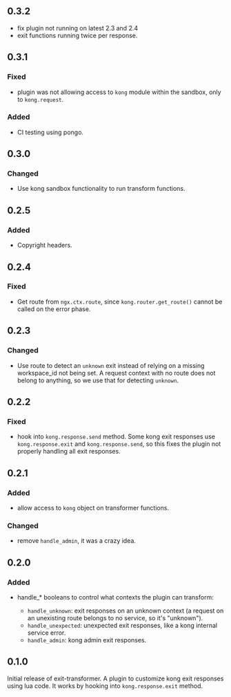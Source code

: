 ## 0.3.2

- fix plugin not running on latest 2.3 and 2.4
- exit functions running twice per response.

## 0.3.1

### Fixed

- plugin was not allowing access to `kong` module within the sandbox, only
to `kong.request`.


### Added

- CI testing using pongo.

## 0.3.0

### Changed

- Use kong sandbox functionality to run transform functions.

## 0.2.5

### Added

- Copyright headers.

## 0.2.4

### Fixed

- Get route from `ngx.ctx.route`, since `kong.router.get_route()` cannot be
called on the error phase.

## 0.2.3

### Changed

- Use route to detect an `unknown` exit instead of relying on a missing
workspace_id not being set. A request context with no route does not belong to
anything, so we use that for detecting `unknown`.

## 0.2.2

### Fixed

- hook into `kong.response.send` method. Some kong exit responses use
`kong.response.exit` and `kong.response.send`, so this fixes the plugin not
properly handling all exit responses.


## 0.2.1

### Added

- allow access to `kong` object on transformer functions.

### Changed

- remove `handle_admin`, it was a crazy idea.

## 0.2.0

### Added

- handle_* booleans to control what contexts the plugin can transform:

  * `handle_unknown`: exit responses on an unknown context (a request on an
  unexisting route belongs to no service, so it's "unknown").
  * `handle_unexpected`: unexpected exit responses, like a kong internal
  service error.
  * `handle_admin`: kong admin exit responses.

## 0.1.0

Initial release of exit-transformer. A plugin to customize kong exit responses
using lua code. It works by hooking into `kong.response.exit` method.
